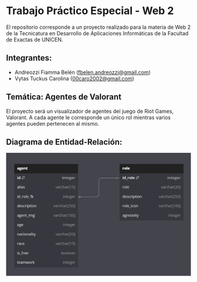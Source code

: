 # Trabajo Práctico Especial - Web 2 
El repositorio corresponde a un proyecto realizado para la materia de Web 2 de la Tecnicatura en Desarrollo de Aplicaciones Informáticas de la Facultad de Exactas de UNICEN. 

## Integrantes:
 - Andreozzi Fiamma Belén (fbelen.andreozzi@gmail.com)
 - Vytas Tuckus Carolina (00caro2002@gmail.com)

## Temática: Agentes de Valorant
El proyecto será un visualizador de agentes del juego de Riot  Games, Valorant. 
A cada agente le corresponde un único rol mientras varios agentes pueden pertenecen al mismo. 
## Diagrama de Entidad-Relación:

![Diagrama de Entidad-Relacion](DiagramaEntidad-Relacion.png)